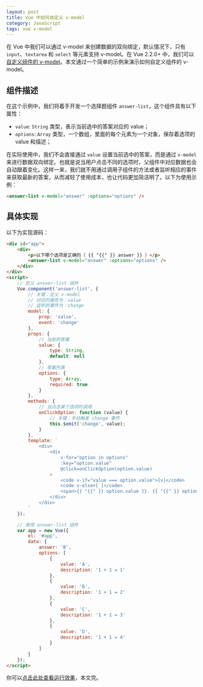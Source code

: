 ```yaml
---
layout: post
title: Vue 中如何自定义 v-model
category: JavaScript
tags: vue v-model
---
```


在 Vue 中我们可以通过 v-model 来创建数据的双向绑定，默认情况下，只有 `input`、`textarea` 和 `select` 等元素支持 v-model。在 Vue 2.2.0+ 中，我们可以[自定义组件的 v-model][vue-v-model]。本文通过一个简单的示例来演示如何自定义组件的 v-model。

[vue-v-model]: https://cn.vuejs.org/v2/guide/components-custom-events.html#%E8%87%AA%E5%AE%9A%E4%B9%89%E7%BB%84%E4%BB%B6%E7%9A%84-v-model

<!--more-->

## 组件描述

在这个示例中，我们将着手开发一个选择题组件 `answer-list`，这个组件具有以下属性：

* `value`: `String` 类型，表示当前选中的答案对应的 value；
* `options`: `Array` 类型，一个数组，里面的每个元素为一个对象，保存着选项的 value 和描述；

在实际使用中，我们不会直接通过 `value` 设置当前选中的答案，而是通过 `v-model` 来进行数据双向绑定。也就是说当用户点击不同的选项时，父组件中对应数据也会自动跟着变化。这样一来，我们就不用通过调用子组件的方法或者监听相应的事件来获取最新的答案，从而减轻了使用成本，也让代码更加简洁明了。以下为使用示例：

```html
<answer-list v-model="answer" :options="options" />
```

## 具体实现

以下为实现源码：

```html
<div id="app">
    <div>
        <p>以下哪个选项是正确的（ {{ "{{" }} answer }} ）</p>
        <answer-list v-model="answer" :options="options" />
    </div>
</div>
<script>
    // 定义 answer-list 组件
    Vue.component('answer-list', {
        // 关键：定义 v-model
        // 对应的属性为：value
        // 监听的事件为：change
        model: {
            prop: 'value',
            event: 'change'
        },
        props: {
            // 当前的答案
            value: {
                type: String,
                default: null
            },
            // 答案列表
            options: {
                type: Array,
                required: true
            }
        },
        methods: {
            // 当点击某个选项时调用
            onClickOption: function (value) {
                // 关键：手动触发 change 事件
                this.$emit('change', value);
            }
        },
        template: `
            <div>
                <div
                    v-for="option in options"
                    :key="option.value"
                    @click=onClickOption(option.value)
                >
                    <code v-if="value === option.value">[v]</code>
                    <code v-else>[ ]</code>
                    <span>{{ "{{" }} option.value }}. {{ "{{" }} option.description }}</span>
                </div>
            </div>
        `
    });

    // 使用 answer-list 组件
    var app = new Vue({
        el: '#app',
        data: {
            answer: 'B',
            options: [
                {
                    value: 'A',
                    description: '1 + 1 = 1'
                },
                {
                    value: 'B',
                    description: '1 + 1 = 2'
                },
                {
                    value: 'C',
                    description: '1 + 1 = 3'
                },
                {
                    value: 'D',
                    description: '1 + 1 = 4'
                }
            ]
        }
    });
</script>
```

你可以[点击此处查看运行效果][example]，本文完。

[example]: /public/examples/vue/how-to-define-v-model.html
